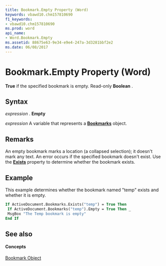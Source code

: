 ```yaml
---
title: Bookmark.Empty Property (Word)
keywords: vbawd10.chm157810690
f1_keywords:
- vbawd10.chm157810690
ms.prod: word
api_name:
- Word.Bookmark.Empty
ms.assetid: 88675e63-9e34-e9e4-247a-3d3281bbf2e2
ms.date: 06/08/2017
---
```



# Bookmark.Empty Property (Word)

 **True** if the specified bookmark is empty. Read-only **Boolean** .


## Syntax

 _expression_ . **Empty**

 _expression_ A variable that represents a **[Bookmarks](Word.bookmarks.md)** object.


## Remarks

An empty bookmark marks a location (a collapsed selection); it doesn't mark any text. An error occurs if the specified bookmark doesn't exist. Use the  **[Exists](Word.Bookmarks.Exists.md)** property to determine whether the bookmark exists.


## Example

This example determines whether the bookmark named "temp" exists and whether it is empty.


```vb
If ActiveDocument.Bookmarks.Exists("temp") = True Then 
 If ActiveDocument.Bookmarks("temp").Empty = True Then _ 
 MsgBox "The Temp bookmark is empty" 
End If
```


## See also


#### Concepts


[Bookmark Object](Word.Bookmark.md)

